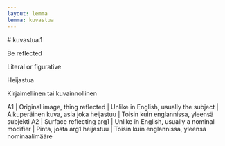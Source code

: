 ```yaml
---
layout: lemma
lemma: kuvastua
---
```


<div class="sense">
# <span class="sensename">kuvastua.1</span>

<span class="description">Be reflected</span>

Literal or figurative

<span class="description">Heijastua</span>

Kirjaimellinen tai kuvainnollinen

A1 | Original image, thing reflected | Unlike in English, usually the subject | Alkuperäinen kuva, asia joka heijastuu | Toisin kuin englannissa, yleensä subjekti
A2 | Surface reflecting arg1 | Unlike in English, usually a nominal modifier | Pinta, josta arg1 heijastuu | Toisin kuin englannissa, yleensä nominaalimääre

</div>

